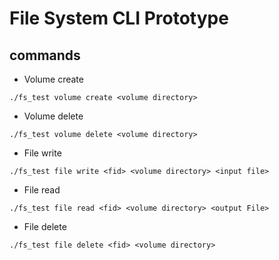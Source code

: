 # File System CLI Prototype


## commands 

* Volume create
```
./fs_test volume create <volume directory>
```
* Volume delete
```
./fs_test volume delete <volume directory>
```
* File write 
```
./fs_test file write <fid> <volume directory> <input file>
```
* File read
```
./fs_test file read <fid> <volume directory> <output File>
```
* File delete
```
./fs_test file delete <fid> <volume directory>
```